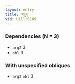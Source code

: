 ```yaml
---
layout: entry
title: འཁྲུད་
vid: Hill:0189
---
```

### Dependencies (N = 3)
* `arg2` 3
* `obl` 3


### With unspecified obliques
* `arg2` `obl` 3

